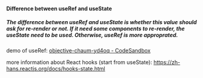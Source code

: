 #### Difference between useRef and useState
##### The difference between useRef and useState is whether this value should ask for re-render or not. If it need some components to re-render, the useState need to be used. Otherwise, useRef is more approprated.
demo of useRef: [objective-chaum-yd4oq - CodeSandbox](https://codesandbox.io/s/objective-chaum-yd4oq?file=/src/App.js:992-1000)

more information about React hooks (start from useState): https://zh-hans.reactjs.org/docs/hooks-state.html 